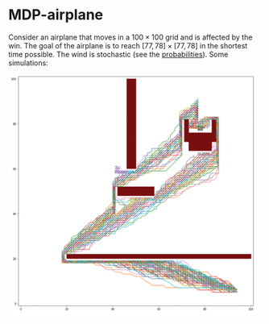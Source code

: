 # MDP-airplane

Consider an airplane that moves in a $100\times 100$ grid and is affected by the win. The goal of the airplane is to reach $[77, 78] \times [77,78]$ in the shortest time possible. The wind is stochastic (see the [probabilities](Taller2Estocastica.pdf)). Some simulations:

![MDP Airplane](./images/mdp-airplane.png)
